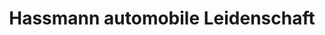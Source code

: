 ---
title: "Hassmann automobile Leidenschaft"
url: /fuldatal/hassmann-automobile-leidenschaft/
shop: Wohnwagen
---